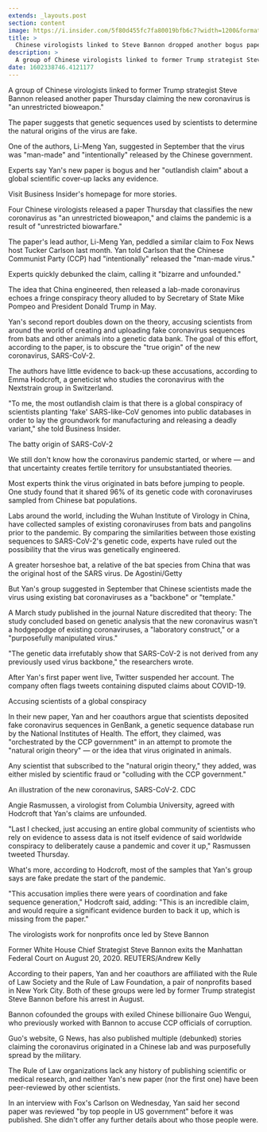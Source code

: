 ```yaml
--- 
extends: _layouts.post 
section: content 
image: https://i.insider.com/5f80d455fc7fa80019bfb6c7?width=1200&format=jpeg 
title: > 
  Chinese virologists linked to Steve Bannon dropped another bogus paper claiming the new coronavirus is an 'unrestricted bioweapon' 
description: > 
  A group of Chinese virologists linked to former Trump strategist Steve Bannon released another paper Thursday claiming the new coronavirus is "an unrestricted bioweapon."Experts say Yan's new paper is bogus and her "outlandish claim" about a global scientific cover-up lacks any evidence.Four Chinese virologists released a paper Thursday that classifies the new coronavirus as "an unrestricted bioweapon," and claims the pandemic is a result of "unrestricted biowarfare."De Agostini/GettyBut Yan's group suggested in September that Chinese scientists made the virus using existing bat coronaviruses as a "backbone" or "template."Bannon cofounded the groups with exiled Chinese billionaire Guo Wengui, who previously worked with Bannon to accuse CCP officials of corruption. 
date: 1602338746.4121177 
--- 
```

A group of Chinese virologists linked to former Trump strategist Steve Bannon released another paper Thursday claiming the new coronavirus is "an unrestricted bioweapon."

The paper suggests that genetic sequences used by scientists to determine the natural origins of the virus are fake.

One of the authors, Li-Meng Yan, suggested in September that the virus was "man-made" and "intentionally" released by the Chinese government.

Experts say Yan's new paper is bogus and her "outlandish claim" about a global scientific cover-up lacks any evidence.

Visit Business Insider's homepage for more stories.

Four Chinese virologists released a paper Thursday that classifies the new coronavirus as "an unrestricted bioweapon," and claims the pandemic is a result of "unrestricted biowarfare."

The paper's lead author, Li-Meng Yan, peddled a similar claim to Fox News host Tucker Carlson last month. Yan told Carlson that the Chinese Communist Party (CCP) had "intentionally" released the "man-made virus."

Experts quickly debunked the claim, calling it "bizarre and unfounded."

The idea that China engineered, then released a lab-made coronavirus echoes a fringe conspiracy theory alluded to by Secretary of State Mike Pompeo and President Donald Trump in May.

Yan's second report doubles down on the theory, accusing scientists from around the world of creating and uploading fake coronavirus sequences from bats and other animals into a genetic data bank. The goal of this effort, according to the paper, is to obscure the "true origin" of the new coronavirus, SARS-CoV-2.

The authors have little evidence to back-up these accusations, according to Emma Hodcroft, a geneticist who studies the coronavirus with the Nextstrain group in Switzerland.

"To me, the most outlandish claim is that there is a global conspiracy of scientists planting 'fake' SARS-like-CoV genomes into public databases in order to lay the groundwork for manufacturing and releasing a deadly variant," she told Business Insider.

The batty origin of SARS-CoV-2

We still don't know how the coronavirus pandemic started, or where — and that uncertainty creates fertile territory for unsubstantiated theories.

Most experts think the virus originated in bats before jumping to people. One study found that it shared 96% of its genetic code with coronaviruses sampled from Chinese bat populations.

Labs around the world, including the Wuhan Institute of Virology in China, have collected samples of existing coronaviruses from bats and pangolins prior to the pandemic. By comparing the similarities between those existing sequences to SARS-CoV-2's genetic code, experts have ruled out the possibility that the virus was genetically engineered.

A greater horseshoe bat, a relative of the bat species from China that was the original host of the SARS virus. De Agostini/Getty

But Yan's group suggested in September that Chinese scientists made the virus using existing bat coronaviruses as a "backbone" or "template."

A March study published in the journal Nature discredited that theory: The study concluded based on genetic analysis that the new coronavirus wasn't a hodgepodge of existing coronaviruses, a "laboratory construct," or a "purposefully manipulated virus."

"The genetic data irrefutably show that SARS-CoV-2 is not derived from any previously used virus backbone," the researchers wrote.

After Yan's first paper went live, Twitter suspended her account. The company often flags tweets containing disputed claims about COVID-19.

Accusing scientists of a global conspiracy

In their new paper, Yan and her coauthors argue that scientists deposited fake coronavirus sequences in GenBank, a genetic sequence database run by the National Institutes of Health. The effort, they claimed, was "orchestrated by the CCP government" in an attempt to promote the "natural origin theory" — or the idea that virus originated in animals.

Any scientist that subscribed to the "natural origin theory," they added, was either misled by scientific fraud or "colluding with the CCP government."

An illustration of the new coronavirus, SARS-CoV-2. CDC

Angie Rasmussen, a virologist from Columbia University, agreed with Hodcroft that Yan's claims are unfounded.

"Last I checked, just accusing an entire global community of scientists who rely on evidence to assess data is not itself evidence of said worldwide conspiracy to deliberately cause a pandemic and cover it up," Rasmussen tweeted Thursday.

What's more, according to Hodcroft, most of the samples that Yan's group says are fake predate the start of the pandemic.

"This accusation implies there were years of coordination and fake sequence generation," Hodcroft said, adding: "This is an incredible claim, and would require a significant evidence burden to back it up, which is missing from the paper."

The virologists work for nonprofits once led by Steve Bannon

Former White House Chief Strategist Steve Bannon exits the Manhattan Federal Court on August 20, 2020. REUTERS/Andrew Kelly

According to their papers, Yan and her coauthors are affiliated with the Rule of Law Society and the Rule of Law Foundation, a pair of nonprofits based in New York City. Both of these groups were led by former Trump strategist Steve Bannon before his arrest in August.

Bannon cofounded the groups with exiled Chinese billionaire Guo Wengui, who previously worked with Bannon to accuse CCP officials of corruption.

Guo's website, G News, has also published multiple (debunked) stories claiming the coronavirus originated in a Chinese lab and was purposefully spread by the military.

The Rule of Law organizations lack any history of publishing scientific or medical research, and neither Yan's new paper (nor the first one) have been peer-reviewed by other scientists.

In an interview with Fox's Carlson on Wednesday, Yan said her second paper was reviewed "by top people in US government" before it was published. She didn't offer any further details about who those people were.